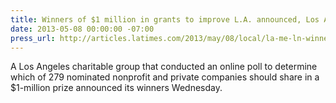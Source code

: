 ```yaml
---
title: Winners of $1 million in grants to improve L.A. announced, Los Angeles Times
date: 2013-05-08 00:00:00 -07:00
press_url: http://articles.latimes.com/2013/may/08/local/la-me-ln-winners-of-1-million-prize-to-improve-la-announced-20130508
---
```


A Los Angeles charitable group that conducted an online poll to determine which of 279 nominated nonprofit and private companies should share in a $1-million prize announced its winners Wednesday.
